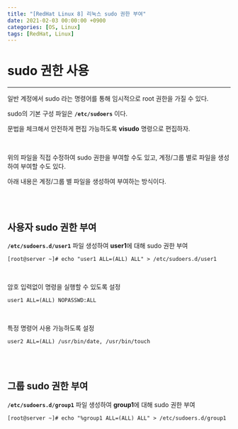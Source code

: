 ```yaml
---
title: "[RedHat Linux 8] 리눅스 sudo 권한 부여"
date: 2021-02-03 00:00:00 +0900
categories: [OS, Linux]
tags: [RedHat, Linux]
---
```



# **sudo 권한 사용**

---



일반 계정에서 sudo 라는 명령어를 통해 임시적으로 root 권한을 가질 수 있다.

sudo의 기본 구성 파일은 **`/etc/sudoers`** 이다.

문법을 체크해서 안전하게 편집 가능하도록 **visudo** 명령으로 편집하자.

<br/>

위의 파일을 직접 수정하여 sudo 권한을 부여할 수도 있고, 계정/그룹 별로 파일을 생성하여 부여할 수도 있다.

아래 내용은 계정/그룹 별 파일을 생성하여 부여하는 방식이다.

<br/>

<br/>

## **사용자 sudo 권한 부여**



**`/etc/sudoers.d/user1`** 파일 생성하여 **user1**에 대해 sudo 권한 부여

```
[root@server ~]# echo "user1 ALL=(ALL) ALL" > /etc/sudoers.d/user1
```

<br/>

암호 입력없이 명령을 실행할 수 있도록 설정

```shell
user1 ALL=(ALL) NOPASSWD:ALL
```



<br/>

특정 명령어 사용 가능하도록 설정

```shell
user2 ALL=(ALL) /usr/bin/date, /usr/bin/touch 
```



<br/>

<br/>

## **그룹 sudo 권한 부여**



**`/etc/sudoers.d/group1`** 파일 생성하여 **group1**에 대해 sudo 권한 부여

```
[root@server ~]# echo "%group1 ALL=(ALL) ALL" > /etc/sudoers.d/group1
```





<br/>

<br/>